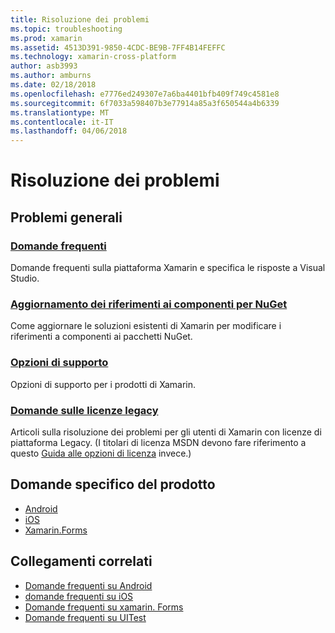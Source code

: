 ```yaml
---
title: Risoluzione dei problemi
ms.topic: troubleshooting
ms.prod: xamarin
ms.assetid: 4513D391-9850-4CDC-BE9B-7FF4B14FEFFC
ms.technology: xamarin-cross-platform
author: asb3993
ms.author: amburns
ms.date: 02/18/2018
ms.openlocfilehash: e7776ed249307e7a6ba4401bfb409f749c4581e8
ms.sourcegitcommit: 6f7033a598407b3e77914a85a3f650544a4b6339
ms.translationtype: MT
ms.contentlocale: it-IT
ms.lasthandoff: 04/06/2018
---
```

# <a name="troubleshooting"></a>Risoluzione dei problemi

## <a name="general-issues"></a>Problemi generali
### <a name="frequently-asked-questionsquestionsindexmd"></a>[Domande frequenti](questions/index.md)

Domande frequenti sulla piattaforma Xamarin e specifica le risposte a Visual Studio.

### <a name="updating-component-references-to-nugetcomponent-nugetmd"></a>[Aggiornamento dei riferimenti ai componenti per NuGet](component-nuget.md)

Come aggiornare le soluzioni esistenti di Xamarin per modificare i riferimenti a componenti ai pacchetti NuGet.

### <a name="support-optionssupport-optionsmd"></a>[Opzioni di supporto](support-options.md)

Opzioni di supporto per i prodotti di Xamarin.

### <a name="legacy-license-questionslegacy-licensesindexmd"></a>[Domande sulle licenze legacy](legacy-licenses/index.md)

Articoli sulla risoluzione dei problemi per gli utenti di Xamarin con licenze di piattaforma Legacy. (I titolari di licenza MSDN devono fare riferimento a questo [Guida alle opzioni di licenza](~/cross-platform/get-started/requirements.md) invece.)

## <a name="product-specific-questions"></a>Domande specifico del prodotto

- [Android](~/android/troubleshooting/questions/index.md)
- [iOS](~/ios/troubleshooting/questions/index.md)
- [Xamarin.Forms](~/xamarin-forms/troubleshooting/questions/index.md)



## <a name="related-links"></a>Collegamenti correlati

- [Domande frequenti su Android](~/android/troubleshooting/questions/index.md)
- [domande frequenti su iOS](~/ios/troubleshooting/questions/index.md)
- [Domande frequenti su xamarin. Forms](~/xamarin-forms/troubleshooting/questions/index.md)
- [Domande frequenti su UITest](https://developer.xamarin.com~/testcloud/uitest/questions/)
